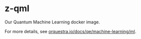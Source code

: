 # z-qml

Our Quantum Machine Learning docker image.

For more details, see  [orquestra.io/docs/qe/machine-learning/ml](https://www.orquestra.io/docs/qe/machine-learning/ml).

